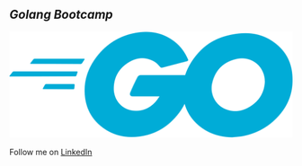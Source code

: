 ## *Golang Bootcamp*

<img src="./assets/golang-logo.png" alt="golang banner"/>

Follow me on [LinkedIn](https://linkedin.com/in/RahulB001)
